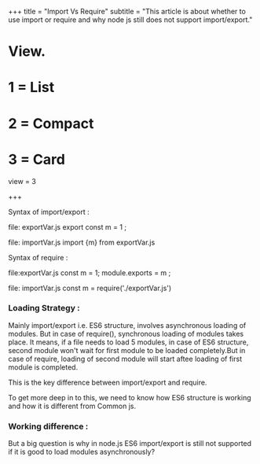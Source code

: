 +++
title = "Import Vs Require"
subtitle = "This article is about whether to use import or require and why node js still does not support import/export."


# View.
#   1 = List
#   2 = Compact
#   3 = Card
view = 3

+++

Syntax of import/export :

file: exportVar.js
export const m = 1 ;

file: importVar.js
import {m} from exportVar.js

Syntax of require :

file:exportVar.js
const m = 1;
module.exports = m ;

file: importVar.js
const m = require('./exportVar.js')

### Loading Strategy :

Mainly import/export i.e. ES6 structure, involves asynchronous loading of modules.
But in case of require(), synchronous loading of modules takes place.
It means, if a file needs to load 5 modules, in case of ES6 structure, second module won't wait for first module to be loaded completely.But in case of require, loading of second module will start aftee loading of first module is completed.

This is the key difference between import/export and require.

To get more deep in to this, we need to know how ES6 structure is working and how it is different from Common js.

### Working difference :

But a big question is why in node.js ES6 import/export is still not supported if it is good to load modules asynchronously?
